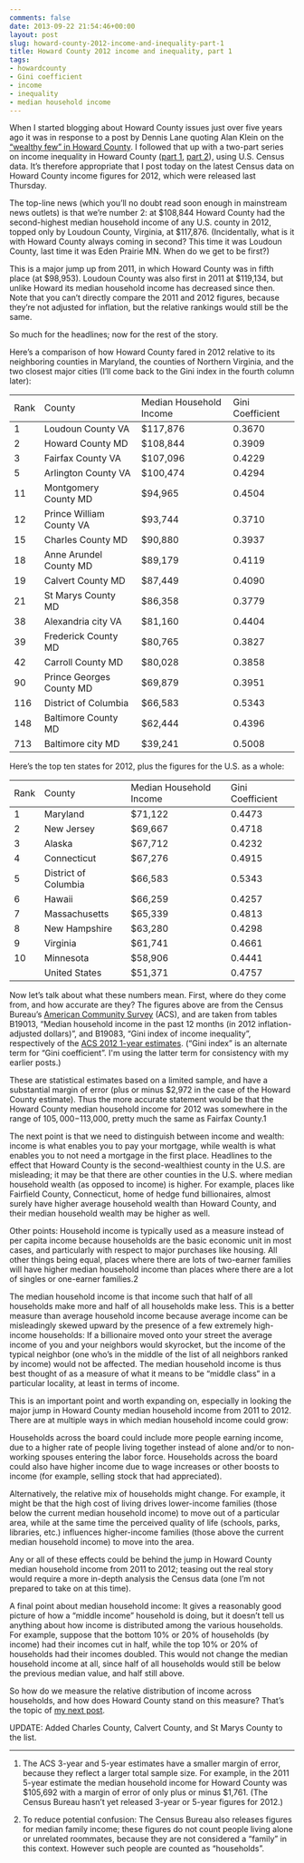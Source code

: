 ```yaml
---
comments: false
date: 2013-09-22 21:54:46+00:00
layout: post
slug: howard-county-2012-income-and-inequality-part-1
title: Howard County 2012 income and inequality, part 1
tags:
- howardcounty
- Gini coefficient
- income
- inequality
- median household income
---
```


When I started blogging about Howard County issues just over five years ago it was in response to a post by Dennis Lane quoting Alan Klein on the [“wealthy few” in Howard County](/2008/09/09/the-wealthy-few-in-howard-county/). I followed that up with a two-part series on income inequality in Howard County ([part 1](/2008/11/16/income-inequality-in-howard-county-part-1/), [part 2](/2008/11/16/income-inequality-in-howard-county-part-2/)), using U.S. Census data. It’s therefore appropriate that I post today on the latest Census data on Howard County income figures for 2012, which were released last Thursday.

The top-line news (which you’ll no doubt read soon enough in mainstream news outlets) is that we’re number 2: at $108,844 Howard County had the second-highest median household income of any U.S. county in 2012, topped only by Loudoun County, Virginia, at $117,876. (Incidentally, what is it with Howard County always coming in second? This time it was Loudoun County, last time it was Eden Prairie MN. When do we get to be first?)

This is a major jump up from 2011, in which Howard County was in fifth place (at $98,953). Loudoun County was also first in 2011 at $119,134, but unlike Howard its median household income has decreased since then. Note that you can’t directly compare the 2011 and 2012 figures, because they’re not adjusted for inflation, but the relative rankings would still be the same.

So much for the headlines; now for the rest of the story.

Here’s a comparison of how Howard County fared in 2012 relative to its neighboring counties in Maryland, the counties of Northern Virginia, and the two closest major cities (I’ll come back to the Gini index in the fourth column later):
<table >

<tr >
<td >Rank
</td>
<td >County
</td>
<td >Median Household Income
</td>
<td >Gini Coefficient
</td></tr>
<tbody >
<tr >
<td >1
</td>
<td >Loudoun County VA
</td>
<td >$117,876
</td>
<td >0.3670
</td></tr>
<tr >
<td >2
</td>
<td >Howard County MD
</td>
<td >$108,844
</td>
<td >0.3909
</td></tr>
<tr >
<td >3
</td>
<td >Fairfax County VA
</td>
<td >$107,096
</td>
<td >0.4229
</td></tr>
<tr >
<td >5
</td>
<td >Arlington County VA
</td>
<td >$100,474
</td>
<td >0.4294
</td></tr>
<tr >
<td >11
</td>
<td >Montgomery County MD
</td>
<td >$94,965
</td>
<td >0.4504
</td></tr>
<tr >
<td >12
</td>
<td >Prince William County VA
</td>
<td >$93,744
</td>
<td >0.3710
</td></tr>
<tr >
<td >15
</td>
<td >Charles County MD
</td>
<td >$90,880
</td>
<td >0.3937
</td></tr>
<tr >
<td >18
</td>
<td >Anne Arundel County MD
</td>
<td >$89,179
</td>
<td >0.4119
</td></tr>
<tr >
<td >19
</td>
<td >Calvert County MD
</td>
<td >$87,449
</td>
<td >0.4090
</td></tr>
<tr >
<td >21
</td>
<td >St Marys County MD
</td>
<td >$86,358
</td>
<td >0.3779
</td></tr>
<tr >
<td >38
</td>
<td >Alexandria city VA
</td>
<td >$81,160
</td>
<td >0.4404
</td></tr>
<tr >
<td >39
</td>
<td >Frederick County MD
</td>
<td >$80,765
</td>
<td >0.3827
</td></tr>
<tr >
<td >42
</td>
<td >Carroll County MD
</td>
<td >$80,028
</td>
<td >0.3858
</td></tr>
<tr >
<td >90
</td>
<td >Prince Georges County MD
</td>
<td >$69,879
</td>
<td >0.3951
</td></tr>
<tr >
<td >116
</td>
<td >District of Columbia
</td>
<td >$66,583
</td>
<td >0.5343
</td></tr>
<tr >
<td >148
</td>
<td >Baltimore County MD
</td>
<td >$62,444
</td>
<td >0.4396
</td></tr>
<tr >
<td >713
</td>
<td >Baltimore city MD
</td>
<td >$39,241
</td>
<td >0.5008
</td></tr>
</tbody>
</table>

Here’s the top ten states for 2012, plus the figures for the U.S. as a whole:
<table >

<tr >
<td >Rank
</td>
<td >County
</td>
<td >Median Household Income
</td>
<td >Gini Coefficient
</td></tr>
<tbody >
<tr >
<td >1
</td>
<td >Maryland
</td>
<td >$71,122
</td>
<td >0.4473
</td></tr>
<tr >
<td >2
</td>
<td >New Jersey
</td>
<td >$69,667
</td>
<td >0.4718
</td></tr>
<tr >
<td >3
</td>
<td >Alaska
</td>
<td >$67,712
</td>
<td >0.4232
</td></tr>
<tr >
<td >4
</td>
<td >Connecticut
</td>
<td >$67,276
</td>
<td >0.4915
</td></tr>
<tr >
<td >5
</td>
<td >District of Columbia
</td>
<td >$66,583
</td>
<td >0.5343
</td></tr>
<tr >
<td >6
</td>
<td >Hawaii
</td>
<td >$66,259
</td>
<td >0.4257
</td></tr>
<tr >
<td >7
</td>
<td >Massachusetts
</td>
<td >$65,339
</td>
<td >0.4813
</td></tr>
<tr >
<td >8
</td>
<td >New Hampshire
</td>
<td >$63,280
</td>
<td >0.4298
</td></tr>
<tr >
<td >9
</td>
<td >Virginia
</td>
<td >$61,741
</td>
<td >0.4661
</td></tr>
<tr >
<td >10
</td>
<td >Minnesota
</td>
<td >$58,906
</td>
<td >0.4441
</td></tr>
<tr >
<td >
</td>
<td >United States
</td>
<td >$51,371
</td>
<td >0.4757
</td></tr>
</tbody>
</table>

Now let’s talk about what these numbers mean. First, where do they come from, and how accurate are they? The figures above are from the Census Bureau’s [American Community Survey](http://www.census.gov/acs/www/) (ACS), and are taken from tables B19013, “Median household income in the past 12 months (in 2012 inflation-adjusted dollars)”, and B19083, “Gini index of income inequality”, respectively of the [ACS 2012 1-year estimates](http://factfinder2.census.gov/faces/nav/jsf/pages/searchresults.xhtml?refresh=t). (“Gini index” is an alternate term for “Gini coefficient”. I'm using the latter term for consistency with my earlier posts.)

These are statistical estimates based on a limited sample, and have a substantial margin of error (plus or minus $2,972 in the case of the Howard County estimate). Thus the more accurate statement would be that the Howard County median household income for 2012 was somewhere in the range of $105,000-$113,000, pretty much the same as Fairfax County.1

The next point is that we need to distinguish between income and wealth: income is what enables you to pay your mortgage, while wealth is what enables you to not need a mortgage in the first place. Headlines to the effect that Howard County is the second-wealthiest county in the U.S. are misleading; it may be that there are other counties in the U.S. where median household wealth (as opposed to income) is higher. For example, places like Fairfield County, Connecticut, home of hedge fund billionaires, almost surely have higher average household wealth than Howard County, and their median household wealth may be higher as well.

Other points: Household income is typically used as a measure instead of per capita income because households are the basic economic unit in most cases, and particularly with respect to major purchases like housing. All other things being equal, places where there are lots of two-earner families will have higher median household income than places where there are a lot of singles or one-earner families.2

The median household income is that income such that half of all households make more and half of all households make less. This is a better measure than average household income because average income can be misleadingly skewed upward by the presence of a few extremely high-income households: If a billionaire moved onto your street the average income of you and your neighbors would skyrocket, but the income of the typical neighbor (one who’s in the middle of the list of all neighbors ranked by income) would not be affected. The median household income is thus best thought of as a measure of what it means to be “middle class” in a particular locality, at least in terms of income.

This is an important point and worth expanding on, especially in looking the major jump in Howard County median household income from 2011 to 2012. There are at multiple ways in which median household income could grow:

Households across the board could include more people earning income, due to a higher rate of people living together instead of alone and/or to non-working spouses entering the labor force. Households across the board could also have higher income due to wage increases or other boosts to income (for example, selling stock that had appreciated).

Alternatively, the relative mix of households might change. For example, it might be that the high cost of living drives lower-income families (those below the current median household income) to move out of a particular area, while at the same time the perceived quality of life (schools, parks, libraries, etc.) influences higher-income families (those above the current median household income) to move into the area.

Any or all of these effects could be behind the jump in Howard County median household income from 2011 to 2012; teasing out the real story would require a more in-depth analysis the Census data (one I’m not prepared to take on at this time).

A final point about median household income: It gives a reasonably good picture of how a “middle income” household is doing, but it doesn’t tell us anything about how income is distributed among the various households. For example, suppose that the bottom 10% or 20% of households (by income) had their incomes cut in half, while the top 10% or 20% of households had their incomes doubled. This would not change the median household income at all, since half of all households would still be below the previous median value, and half still above.

So how do we measure the relative distribution of income across households, and how does Howard County stand on this measure? That’s the topic of [my next post](/2013/09/23/howard-county-2012-income-and-inequality-part-2/).

UPDATE: Added Charles County, Calvert County, and St Marys County to the list.



* * *



1. The ACS 3-year and 5-year estimates have a smaller margin of error, because they reflect a larger total sample size. For example, in the 2011 5-year estimate the median household income for Howard County was $105,692 with a margin of error of only plus or minus $1,761. (The Census Bureau hasn’t yet released 3-year or 5-year figures for 2012.)

2. To reduce potential confusion: The Census Bureau also releases figures for median family income; these figures do not count people living alone or unrelated roommates, because they are not considered a “family” in this context. However such people are counted as “households”.

